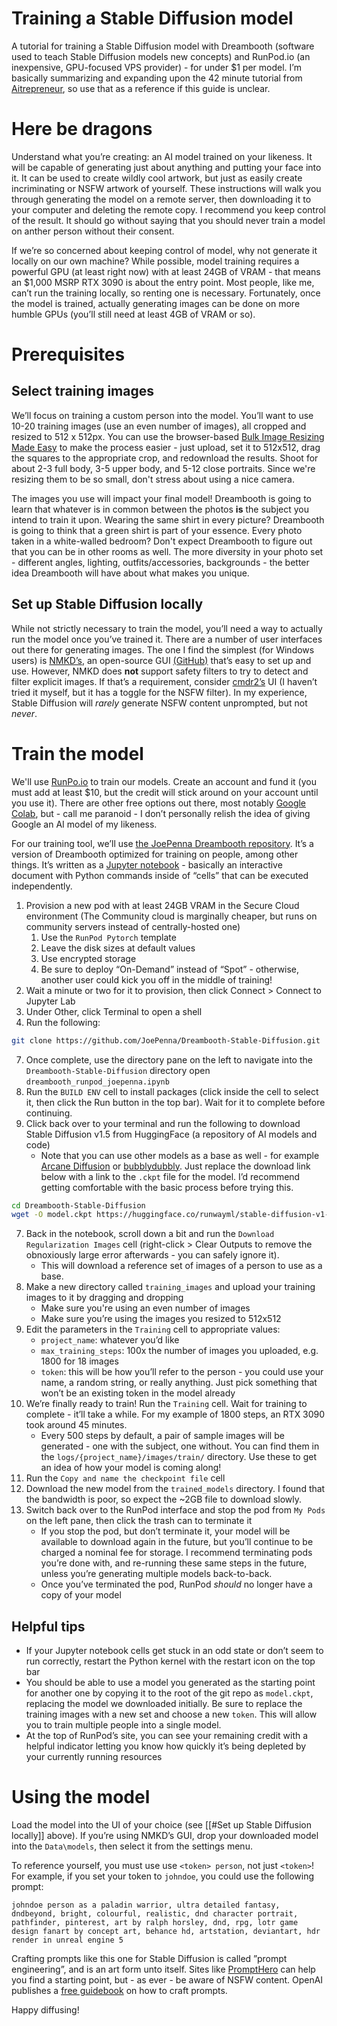 # Training a Stable Diffusion model

A tutorial for training a Stable Diffusion model with Dreambooth (software used to teach Stable Diffusion models new concepts) and RunPod.io (an inexpensive, GPU-focused VPS provider) - for under $1 per model. I’m basically summarizing and expanding upon the 42 minute tutorial from [Aitrepreneur](https://www.youtube.com/watch?v=7m__xadX0z0), so use that as a reference if this guide is unclear.

# Here be dragons

Understand what you’re creating: an AI model trained on your likeness. It will be capable of generating just about anything and putting your face into it. It can be used to create wildly cool artwork, but just as easily create incriminating or NSFW artwork of yourself. These instructions will walk you through generating the model on a remote server, then downloading it to your computer and deleting the remote copy. I recommend you keep control of the result. It should go without saying that you should never train a model on anther person without their consent.

If we’re so concerned about keeping control of model, why not generate it locally on our own machine? While possible, model training requires a powerful GPU (at least right now) with at least 24GB of VRAM - that means an $1,000 MSRP RTX 3090 is about the entry point. Most people, like me, can’t run the training locally, so renting one is necessary. Fortunately, once the model is trained, actually generating images can be done on more humble GPUs (you’ll still need at least 4GB of VRAM or so).

# Prerequisites

## Select training images

We’ll focus on training a custom person into the model. You’ll want to use 10-20 training images (use an even number of images), all cropped and resized to 512 x 512px. You can use the browser-based [Bulk Image Resizing Made Easy](https://www.birme.net/) to make the process easier - just upload, set it to 512x512, drag the squares to the appropriate crop, and redownload the results. Shoot for about 2-3 full body, 3-5 upper body, and 5-12 close portraits. Since we're resizing them to be so small, don't stress about using a nice camera.

The images you use will impact your final model! Dreambooth is going to learn that whatever is in common between the photos **is** the subject you intend to train it upon. Wearing the same shirt in every picture? Dreambooth is going to think that a green shirt is part of your essence. Every photo taken in a white-walled bedroom? Don't expect Dreambooth to figure out that you can be in other rooms as well. The more diversity in your photo set - different angles, lighting, outfits/accessories, backgrounds - the better idea Dreambooth will have about what makes you unique.

## Set up Stable Diffusion locally

While not strictly necessary to train the model, you’ll need a way to actually run the model once you’ve trained it. There are a number of user interfaces out there for generating images. The one I find the simplest (for Windows users) is [NMKD’s](https://nmkd.itch.io/t2i-gui), an open-source GUI [(GitHub)](https://github.com/n00mkrad/text2image-gui) that’s easy to set up and use. However, NMKD does **not** support safety filters to try to detect and filter explicit images. If that’s a requirement, consider [cmdr2’s](https://github.com/cmdr2/stable-diffusion-ui) UI (I haven’t tried it myself, but it has a toggle for the NSFW filter). In my experience, Stable Diffusion will *rarely* generate NSFW content unprompted, but not *never*.

# Train the model

We'll use [RunPo.io](https://runpod.io) to train our models. Create an account and fund it (you must add at least $10, but the credit will stick around on your account until you use it). There are other free options out there, most notably [Google Colab](https://colab.research.google.com/), but - call me paranoid - I don’t personally relish the idea of giving Google an AI model of my likeness.

For our training tool, we’ll use [the JoePenna Dreambooth repository](https://github.com/JoePenna/Dreambooth-Stable-Diffusion). It’s a version of Dreambooth optimized for training on people, among other things. It’s written as a [Jupyter notebook](https://jupyter.org/) - basically an interactive document with Python commands inside of “cells” that can be executed independently.

1. Provision a new pod with at least 24GB VRAM in the Secure Cloud environment (The Community cloud is marginally cheaper, but runs on community servers instead of centrally-hosted one)
	1. Use the `RunPod Pytorch` template
	2. Leave the disk sizes at default values
	3. Use encrypted storage
	4. Be sure to deploy “On-Demand” instead of “Spot” - otherwise, another user could kick you off in the middle of training!
3. Wait a minute or two for it to provision, then click Connect > Connect to Jupyter Lab
4. Under Other, click Terminal to open a shell
5. Run the following:

```bash
git clone https://github.com/JoePenna/Dreambooth-Stable-Diffusion.git
```

7. Once complete, use the directory pane on the left to navigate into the `Dreambooth-Stable-Diffusion` directory open `dreambooth_runpod_joepenna.ipynb`
5. Run the `BUILD ENV` cell to install packages (click inside the cell to select it, then click the Run button in the top bar). Wait for it to complete before continuing.
6. Click back over to your terminal and run the following to download Stable Diffusion v1.5 from HuggingFace (a repository of AI models and code)
	- Note that you can use other models as a base as well - for example [Arcane Diffusion](https://huggingface.co/nitrosocke/Arcane-Diffusion) or [bubblydubbly](https://huggingface.co/Marre-Barre/bubblydubbly/tree/main). Just replace the download link below with a link to the `.ckpt` file for the model. I’d recommend getting comfortable with the basic process before trying this.

```bash
cd Dreambooth-Stable-Diffusion
wget -O model.ckpt https://huggingface.co/runwayml/stable-diffusion-v1-5/resolve/main/v1-5-pruned-emaonly.ckpt
```

7. Back in the notebook, scroll down a bit and run the `Download Regularization Images` cell (right-click > Clear Outputs to remove the obnoxiously large error afterwards - you can safely ignore it).
	- This will download a reference set of images of a person to use as a base.
8. Make a new directory called `training_images` and upload your training images to it by dragging and dropping
	- Make sure you're using an even number of images
	- Make sure you’re using the images you resized to 512x512
9. Edit the parameters in the `Training` cell to appropriate values:
	- `project_name`: whatever you’d like
	- `max_training_steps`: 100x the number of images you uploaded, e.g. 1800 for 18 images
	- `token`: this will be how you’ll refer to the person - you could use your name, a random string, or really anything. Just pick something that won’t be an existing token in the model already
10. We’re finally ready to train! Run the `Training` cell. Wait for training to complete - it’ll take a while. For my example of 1800 steps, an RTX 3090 took around 45 minutes.
	- Every 500 steps by default, a pair of sample images will be generated - one with the subject, one without. You can find them in the `logs/{project_name}/images/train/` directory. Use these to get an idea of how your model is coming along!
11. Run the `Copy and name the checkpoint file` cell
12. Download the new model from the `trained_models` directory. I found that the bandwidth is poor, so expect the ~2GB file to download slowly.
13. Switch back over to the RunPod interface and stop the pod from `My Pods` on the left pane, then click the trash can to terminate it
	- If you stop the pod, but don’t terminate it, your model will be available to download again in the future, but you’ll continue to be charged a nominal fee for storage. I recommend terminating pods you’re done with, and re-running these same steps in the future, unless you’re generating multiple models back-to-back.
	- Once you’ve terminated the pod, RunPod *should* no longer have a copy of your model

## Helpful tips

- If your Jupyter notebook cells get stuck in an odd state or don’t seem to run correctly, restart the Python kernel with the restart icon on the top bar
- You should be able to use a model you generated as the starting point for another one by copying it to the root of the git repo as `model.ckpt`, replacing the model we downloaded initially. Be sure to replace the training images with a new set and choose a new `token`. This will allow you to train multiple people into a single model.
- At the top of RunPod’s site, you can see your remaining credit with a helpful indicator letting you know how quickly it’s being depleted by your currently running resources

# Using the model

Load the model into the UI of your choice (see [[#Set up Stable Diffusion locally]] above). If you’re using NMKD’s GUI, drop your downloaded model into the `Data\models`, then select it from the settings menu.

To reference yourself, you must use use `<token> person`, not just `<token>`! For example, if you set your token to `johndoe`, you could use the following prompt:

```
johndoe person as a paladin warrior, ultra detailed fantasy, dndbeyond, bright, colourful, realistic, dnd character portrait, pathfinder, pinterest, art by ralph horsley, dnd, rpg, lotr game design fanart by concept art, behance hd, artstation, deviantart, hdr render in unreal engine 5
```

Crafting prompts like this one for Stable Diffusion is called ”prompt engineering”, and is an art form unto itself. Sites like [PromptHero]([https://prompthero.com](https://prompthero.com/)) can help you find a starting point, but - as ever - be aware of NSFW content. OpenAI publishes a [free guidebook](https://openart.ai/promptbook) on how to craft prompts.

Happy diffusing!
